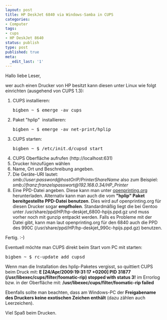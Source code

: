 ```yaml
---
layout: post
title: HP DeskJet 6840 via Windows-Samba in CUPS
categories:
- Computer
tags:
- cups
- HP DeskJet 8640
status: publish
type: post
published: true
meta:
  _edit_last: '1'
---
```

Hallo liebe Leser,

wer auch einen Drucker von HP besitzt kann diesen unter Linux wie folgt einrichten (ausgehend von CUPS 1.3):
<ol>
	<li>CUPS installieren:
<pre lang="bash">bigben ~ $ emerge -av cups</pre>
</li>
	<li>Paket "hplip"  installieren:
<pre lang="bash">bigben ~ $ emerge -av net-print/hplip</pre>
</li>
	<li>CUPS starten:
<pre lang="bash">bigben ~ $ /etc/init.d/cupsd start</pre>
</li>
	<li>CUPS Oberfläche aufrufen (http://localhost:631)</li>
	<li>Drucker hinzufügen wählen</li>
	<li>Name, Ort und Beschreibung angeben.</li>
	<li>Die Geräte-URI lautet: <em>smb://user:password@hostOrIP/PrinterShareName </em>
also zum Beispiel: <em>smb://franz:franzelspasswort@192.168.0.34/HP_Printer</em></li>
	<li>Eine PPD-Datei angeben. Diese kann man unter <a href="http://openprinting.org/printer_list.cgi">openprinting.org</a> herunterladen. Alternativ kann man auch die vom <strong>"hplip" Paket bereitgestellte PPD-Datei benutzen</strong>. Dies wird auf openprinting.org für diesen Drucker sogar <strong>empfholen</strong>. Standardmäßig liegt die bei Gentoo unter /usr/share/ppd/HP/hp-deskjet_6800-hpijs.ppd.gz und muss vorher noch mit gunzip entpackt werden. Falls es Probleme mit der Datei gibt, kann man laut openprinting.org für den 6840 auch die PPD des 990C (/usr/share/ppd/HP/hp-deskjet_990c-hpijs.ppd.gz) benutzen.</li>
</ol>
Fertig. :-)

Eventuell möchte man CUPS direkt beim Start vom PC mit starten:
<pre lang="bash">bigben ~ $ rc-update add cupsd</pre>
Wenn man die Installation des hplip-Paketes vergisst, so quittiert CUPS beim Druck mit:
<strong>E [24/Apr/2009:19:31:17 +0200] PID 31877 (/usr/libexec/cups/filter/foomatic-rip) stopped with status 3!</strong>
im Errorlog bzw. in der Oberfläche mit:
<strong>/usr/libexec/cups/filter/foomatic-rip failed</strong>

Ebenfalls sollte man beachten, dass am Windows-PC der <strong>Freigabename des Druckers keine exotischen Zeichen enthält</strong> (dazu zählen auch Leerzeichen).

Viel Spaß beim Drucken.
